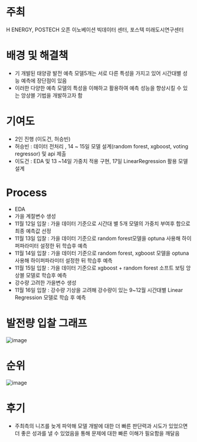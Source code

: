 # 주최
H ENERGY, POSTECH 오픈 이노베이션 빅데이터 센터, 포스텍 미래도시연구센터

# 배경 및 해결책
- 기 개발된 태양광 발전 예측 모델5개는 서로 다른 특성을 가지고 있어 시간대별 성능 예측에 장단점이 있음
- 이러한 다양한 예측 모델의 특성을 이해하고 활용하여 예측 성능을 향상시킬 수 있는 앙상블 기법을 개발하고자 함
  
# 기여도
- 2인 진행 (이도건, 허승빈)
- 허승빈 : 데이터 전처리 , 14 ~ 15일 모델 설계(random forest, xgboost, voting regressor) 및 api 제출
- 이도건 : EDA 및 13 ~14일 가중치 적용 구현, 17일 LinearRegression 활용 모델 설계
  
# Process
- EDA
- 가을 계절변수 생성
- 11월 12일 입찰 : 가을 데이터 기준으로 시간대 별 5개 모델의 가중치 부여후 합으로 최종 예측값 선정
- 11월 13일 입찰 : 가을 데이터 기준으로 random forest모델을 optuna 사용해 하이퍼파라미터 설정한 뒤 학습후 예측
- 11월 14일 입찰 : 가을 데이터 기준으로 random forest, xgboost 모델을 optuna 사용해 하이퍼파라미터 설정한 뒤 학습후 예측
- 11월 15일 입찰 : 가을 데이터 기준으로 xgboost + random forest 소프트 보팅 앙상블 모델로 학습후 예측
- 강수량 고려한 가을변수 생성
- 11월 16일 입찰 : 강수량 기상을 고려해 강수량이 있는 9~12월 시간대별 Linear Regression 모델로 학습 후 예측
  
# 발전량 입찰 그래프
![image](https://github.com/seung-bin99/project/assets/153293674/4bc86eb4-e7a6-497d-b63a-25df706455ec)

# 순위
![image](https://github.com/seung-bin99/project/assets/153293674/cf9f8a8d-37db-4868-b8ca-f5ca42a5b01a)

# 후기
- 주최측의 니즈를 늦게 파악해 모델 개발에 대한 더 빠른 판단력과 시도가 있었으면 더 좋은 성과를 낼 수 있었음을 통해 문제에 대한 빠른 이해가 필요함을 깨달음
